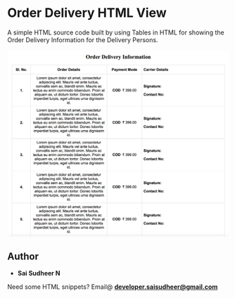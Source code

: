 # Order Delivery HTML View
A simple HTML source code built by using Tables in HTML for showing the Order Delivery Information for the Delivery Persons.

![Sample Screenshot](https://github.com/saisudheern/orderdelivery-html/blob/master/sample-screenshot-html-orderinfo.png)

## Author
* **Sai Sudheer N**

Need some HTML snippets? Email@ **developer.saisudheer@gmail.com**
